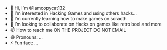 - 👋 Hi, I’m @Iamcopycat132
- 👀 I’m interested in Hacking Games and using others hacks...
- 🌱 I’m currently learning how to make games on scracth
- 💞️ I’m looking to collaborate on Hacks on games like retro boel and more
- 📫 How to reach me ON THE PROJECT DO NOT EMAIL
- 😄 Pronouns: ...
- ⚡ Fun fact: ...

<!---
Iamcopycat132/Iamcopycat132 is a ✨ special ✨ repository because its `README.md` (this file) appears on your GitHub profile.
You can click the Preview link to take a look at your changes.
--->
